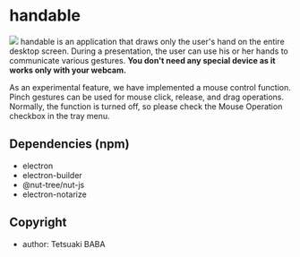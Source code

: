 # handable
![](./teasers/01.gif)
handable is an application that draws only the user's hand on the entire desktop screen. During a presentation, the user can use his or her hands to communicate various gestures. <strong>You don't need any special device as it works only with your webcam.</strong>

As an experimental feature, we have implemented a mouse control function. Pinch gestures can be used for mouse click, release, and drag operations. Normally, the function is turned off, so please check the Mouse Operation checkbox in the tray menu.



## Dependencies (npm)
 * electron
 * electron-builder
 * @nut-tree/nut-js
 * electron-notarize
 
 ## Copyright
  * author: Tetsuaki BABA